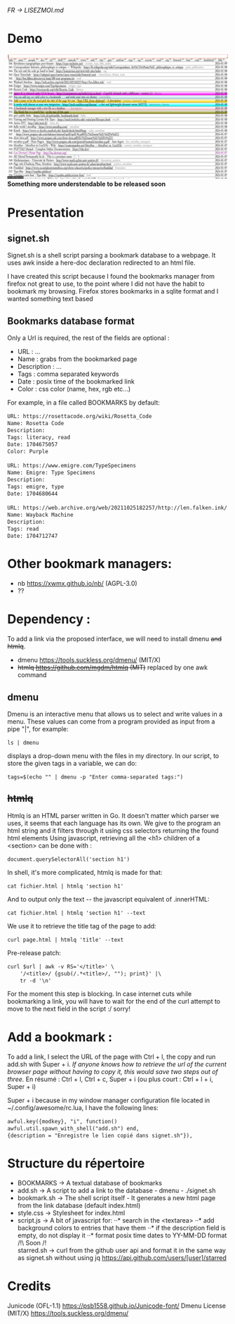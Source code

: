 *FR → LISEZMOI.md*
# Demo
![a browsable bookmark manager](demo.png)
**Something more understendable to be released soon**

# Presentation
## signet.sh
Signet.sh is a shell script parsing a bookmark database to a webpage.
It uses awk inside a here-doc declaration redirected to an html file.

I have created this script because I found the bookmarks manager from
firefox not great to use, to the point where I did not have the habit to
bookmark my browsing. Firefox stores bookmarks in a sqlite format and I
wanted something text based

## Bookmarks database format
Only a Url is required, the rest of the fields are optional :
* URL : ...
* Name : grabs </title> from the bookmarked page
* Description : ...
* Tags : comma separated keywords
* Date :  posix time of the bookmarked link
* Color : css color (name, hex, rgb etc...)

For example, in a file called BOOKMARKS by default:
```
URL: https://rosettacode.org/wiki/Rosetta_Code
Name: Rosetta Code
Description: 
Tags: literacy, read
Date: 1704675057
Color: Purple

URL: https://www.emigre.com/TypeSpecimens
Name: Emigre: Type Specimens
Description: 
Tags: emigre, type
Date: 1704680644

URL: https://web.archive.org/web/20211025182257/http://len.falken.ink/
Name: Wayback Machine
Description: 
Tags: read
Date: 1704712747
```


# Other bookmark managers:
- nb https://xwmx.github.io/nb/ (AGPL-3.0)
- ??


# Dependency :
To add a link via the proposed interface, we will need
to install dmenu ~~and htmlq~~.
* dmenu https://tools.suckless.org/dmenu/ (MIT/X)
* ~~htmlq https://github.com/mgdm/htmlq (MIT)~~ replaced by one
awk command
## dmenu
Dmenu is an interactive menu that allows us to select and write
values in a menu. These values can come from a program
provided as input from a pipe "|", for example:
```
ls | dmenu
```
displays a drop-down menu with the files in my directory. 
In our script, to store the given tags in a variable, we can do:
```
tags=$(echo "" | dmenu -p "Enter comma-separated tags:")
```
## ~~htmlq~~
Htmlq is an HTML parser written in Go. It doesn't matter which parser we
uses, it seems that each language has its own.
We give to the program an html string and it filters through it using css
selectors returning the found html elements
Using javascript, retrieving all the \<h1> children of a \<section> can
be done with :
```
document.querySelectorAll('section h1')
```
In shell, it's more complicated, htmlq is made for that:
```
cat fichier.html | htmlq 'section h1'
```
And to output only the text -- the javascript equivalent of .innerHTML:
```
cat fichier.html | htmlq 'section h1' --text
```
We use it to retrieve the title tag of the page to add:
```
curl page.html | htmlq 'title' --text
```
Pre-release patch:
```
curl $url | awk -v RS='</title>' \
    '/<title>/ {gsub(/.*<title>/, ""); print}' |\
    tr -d '\n'
```

For the moment this step is blocking. In case internet cuts while
bookmarking a link, you will have to wait for the end of the curl
attempt to move to the next field in the script :/ sorry!

# Add a bookmark : 

To add a link, I select the URL of the page with Ctrl + l, the copy and
run add.sh with Super + i. _If anyone knows how to retrieve the url of
the current browser page without having to copy it, this would save two
steps out of three._
En résumé : Ctrl + l, Ctrl + c, Super + i
(ou plus court : Ctrl + l + i, Super + i)

Super + i because in my window manager configuration file located in
~/.config/awesome/rc.lua, I have the following lines:
```
awful.key({modkey}, "i", function()
awful.util.spawn_with_shell("add.sh") end, 
{description = "Enregistre le lien copié dans signet.sh"}),
```

# Structure du répertoire

* BOOKMARKS   → A textual database of bookmarks
* add.sh      → A script to add a link to the database
                - dmenu
                - ./signet.sh
* bookmark.sh → The shell script itself
                - It generates a new html page from the link database
                  (default index.html)
* style.css   → Stylesheet for index.html
* script.js   → A bit of javascript for:
··* search in the \<textarea>
··* add background colors to entries that have them
··* if the description field is empty, do not display it
··* format posix time dates to YY-MM-DD format
/!\ Soon /!\
starred.sh  → curl from the github user api and format it in the same
way as signet.sh without using jq
https://api.github.com/users/[user]/starred

# Credits 
Junicode (OFL-1.1)
https://psb1558.github.io/Junicode-font/
Dmenu License (MIT/X) 
https://tools.suckless.org/dmenu/

